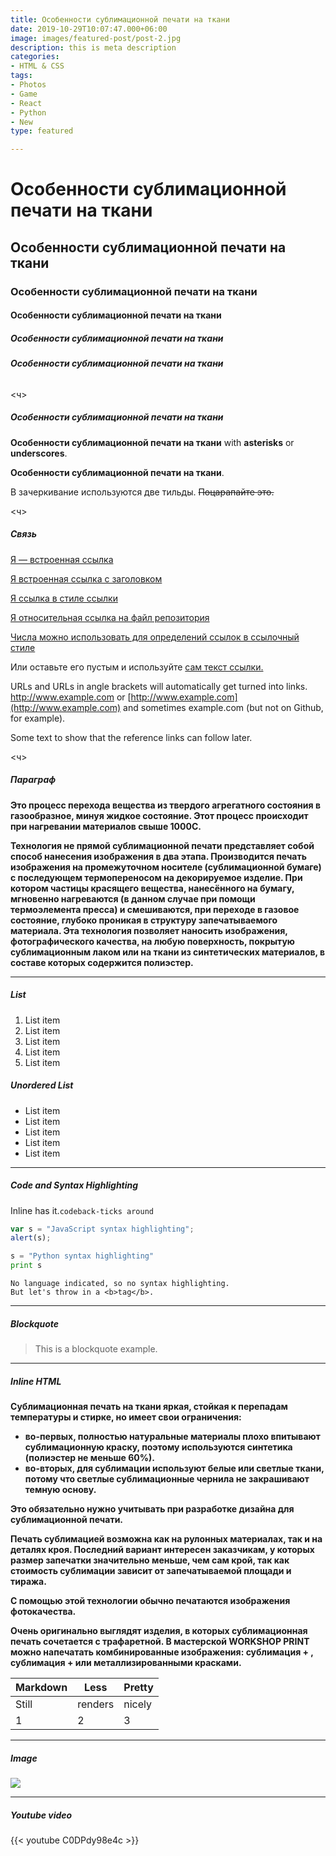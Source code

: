 ```yaml
---
title: Особенности сублимационной печати на ткани
date: 2019-10-29T10:07:47.000+06:00
image: images/featured-post/post-2.jpg
description: this is meta description
categories:
- HTML & CSS
tags:
- Photos
- Game
- React
- Python
- New
type: featured

---
```

# **Особенности сублимационной печати на ткани**

## **Особенности сублимационной печати на ткани**

### **Особенности сублимационной печати на ткани**

#### **Особенности сублимационной печати на ткани**

##### **Особенности сублимационной печати на ткани**

###### **Особенности сублимационной печати на ткани**

<ч>

##### **Особенности сублимационной печати на ткани**

**Особенности сублимационной печати на ткани** with **asterisks** or **underscores**.

**Особенности сублимационной печати на ткани**.

В зачеркивание используются две тильды. ~~Поцарапайте это.~~

<ч>

##### Связь

[Я — встроенная ссылка](https://www.google.com)

[Я встроенная ссылка с заголовком](https://www.google.com "Google's Homepage")

[Я ссылка в стиле ссылки](https://www.mozilla.org)

[Я относительная ссылка на файл репозитория](../blob/master/LICENSE)

[Числа можно использовать для определений ссылок в ссылочный стиле](http://slashdot.org)

Или оставьте его пустым и используйте [сам текст ссылки.](http://www.reddit.com)

URLs and URLs in angle brackets will automatically get turned into links. http://www.example.com or [http://www.example.com](http://www.example.com) and sometimes example.com (but not on Github, for example).

Some text to show that the reference links can follow later.

<ч>

##### Параграф

**Это процесс перехода вещества из твердого агрегатного состояния в газообразное, минуя жидкое состояние. Этот процесс происходит при нагревании материалов свыше 1000С.**

**Технология не прямой сублимационной печати представляет собой способ нанесения изображения в два этапа. Производится печать изображения на промежуточном носителе (сублимационной бумаге) c последующем термопереносом на декорируемое изделие. При котором частицы красящего вещества, нанесённого на бумагу, мгновенно нагреваются (в данном случае при помощи термоэлемента пресса) и смешиваются, при переходе в газовое состояние, глубоко проникая в структуру запечатываемого материала. Эта технология позволяет наносить изображения, фотографического качества, на любую поверхность, покрытую сублимационным лаком или на ткани из синтетических материалов, в составе которых содержится полиэстер.**

<hr>

##### List

1. List item
2. List item
3. List item
4. List item
5. List item

##### Unordered List

* List item
* List item
* List item
* List item
* List item

<hr>

##### Code and Syntax Highlighting

Inline  has  it.`codeback-ticks around`

```javascript
var s = "JavaScript syntax highlighting";
alert(s);
```

```python
s = "Python syntax highlighting"
print s
```

    No language indicated, so no syntax highlighting. 
    But let's throw in a <b>tag</b>.

<hr>

##### Blockquote

> This is a blockquote example.

<hr>

##### Inline HTML

**Сублимационная печать на ткани яркая, стойкая к перепадам температуры и стирке, но имеет свои ограничения:**

* **во-первых, полностью натуральные материалы плохо впитывают сублимационную краску, поэтому используются синтетика (полиэстер не меньше 60%).**
* **во-вторых, для сублимации используют белые или светлые ткани, потому что светлые сублимационные чернила не закрашивают темную основу.**

**Это обязательно нужно учитывать при разработке дизайна для сублимационной печати.**

**Печать сублимацией возможна как на рулонных материалах, так и на деталях кроя. Последний вариант интересен заказчикам, у которых размер запечатки значительно меньше, чем сам крой, так как стоимость сублимации зависит от запечатываемой площади и тиража.**

**С помощью этой технологии обычно печатаются изображения фотокачества.**

**Очень оригинально выглядят изделия, в которых сублимационная печать сочетается с трафаретной. В мастерской WORKSHOP PRINT можно напечатать комбинированные изображения: сублимация + , сублимация + или металлизированными красками.**

| Markdown | Less | Pretty |
| --- | --- | --- |
| Still | renders | nicely |
| 1 | 2 | 3 |

<hr>

##### Image

![](/uploads/58088971a512a.jpg)

<hr>

##### Youtube video

{{< youtube C0DPdy98e4c >}}